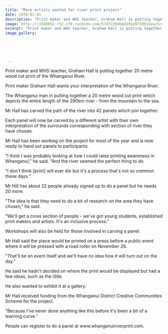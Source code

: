 ```yaml
---
title: "More artists wanted for river print project"
date: 1970-01-01
description: "Print maker and WHS teacher, Graham Hall is putting together 20 metre wood cut print of the Whanganui River, Wanganui Chronicle article on 12/9/16..."
image: http://c1940652.r52.cf0.rackcdn.com/57d72204b8d39a2071001daa/Graham-Hall-20m-wood-cut-print-of-WU-River-Chron-12-sept.jpg
excerpt: "Print maker and WHS teacher, Graham Hall is putting together 20 metre wood cut print of the Whanganui River."
image_gallery:
    
    
    
    
    
---
```


<p>Print maker and WHS teacher, Graham Hall is putting together 20 metre wood cut print of the Whanganui River.</p>
<p>Print maker Graham Hall wants your interpretation of the Whanganui River.</p>
<p>The Whanganui man in putting together a 20 metre wood cut print which depicts the entire length of the 290km river - from the mountain to the sea.</p>
<p>Mr Hall has carved the path of the river into 42 panels which join together.</p>
<p>Each panel will now be carved by a different artist with their own interpretation of the surrounds corresponding with section of river they have chosen.</p>
<p>Mr Hall has been working on the project for most of the year and is now ready to hand out panels to participants.</p>
<p>"I think I was probably looking at how I could raise printing awareness in Whanganui," he said. "And the river seemed the perfect thing to do.</p>
<p>"I don't think [print] will ever die but it's a process that's not so common these days."</p>
<p>Mr Hill has about 22 people already signed up to do a panel but he needs 20 more.</p>
<p>"The idea is that they need to do a bit of research on the area they have chosen," he said.</p>
<p>"We'll get a cross section of people - we've got young students, established print makers and artists. It's an inclusive process."</p>
<p>Workshops will also be held for those involved in carving a panel.</p>
<p>Mr Hall said the piece would be printed on a press before a public event where it will be pressed with a road roller on November 26.</p>
<p>"That'll be an event itself and we'll have no idea how it will turn out on the day."</p>
<p>He said he hadn't decided on where the print would be displayed but had a few ideas, such as the iSite.</p>
<p>He also wanted to exhibit it at a gallery.</p>
<p>Mr Hall received funding from the Whanganui District Creative Communities Scheme for the project.</p>
<p>"Because I've never done anything like this before it's been a bit of a learning curve."</p>
<p>People can register to do a panel at www.whanganuiriverprint.com.</p>

